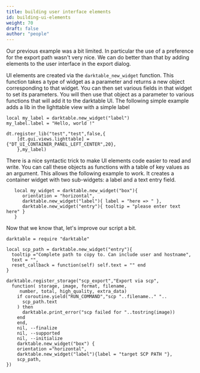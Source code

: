```yaml
---
title: building user interface elements
id: building-ui-elements
weight: 70
draft: false
author: "people"
---
```


Our previous example was a bit limited. In particular the use of a preference for the export path wasn't very nice. We can do better than that by adding elements to the user interface in the export dialog.

UI elements are created via the `darktable_new_widget` function. This function takes a type of widget as a parameter and returns a new object corresponding to that widget. You can then set various fields in that widget to set its parameters. You will then use that object as a parameter to various functions that will add it to the darktable UI. The following simple example adds a lib in the lighttable view with a simple label

```
local my_label = darktable.new_widget("label")
my_label.label = "Hello, world !"

dt.register_lib("test","test",false,{
    [dt.gui.views.lighttable] = {"DT_UI_CONTAINER_PANEL_LEFT_CENTER",20},
    },my_label)
```

There is a nice syntactic trick to make UI elements code easier to read and write. You can call these objects as functions with a table of key values as an argument. This allows the following example to work. It creates a container widget with two sub-widgets: a label and a text entry field.

```
   local my_widget = darktable.new_widget("box"){
      orientation = "horizontal",
      darktable.new_widget("label"){ label = "here => " },
      darktable.new_widget("entry"){ tooltip = "please enter text here" }
   }
```

Now that we know that, let's improve our script a bit.

```
darktable = require "darktable"

local scp_path = darktable.new_widget("entry"){
  tooltip ="Complete path to copy to. Can include user and hostname",
  text = "",
  reset_callback = function(self) self.text = "" end
}

darktable.register_storage("scp_export","Export via scp",
  function( storage, image, format, filename,
     number, total, high_quality, extra_data)
    if coroutine.yield("RUN_COMMAND","scp "..filename.." "..
      scp_path.text
    ) then
      darktable.print_error("scp failed for "..tostring(image))
    end
    end,
    nil, --finalize
    nil, --supported
    nil, --initialize
    darktable.new_widget("box") {
    orientation ="horizontal",
    darktable.new_widget("label"){label = "target SCP PATH "},
    scp_path,
})
```
